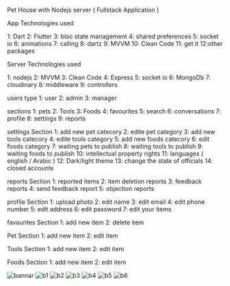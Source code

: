 Pet House with Nodejs server  ( Fullstack Application )

  App Technologies used

1: Dart
2: Flutter
3: bloc state management
4: shared preferences 
5: socket io
6: animations
7: calling
8: dartz
9: MVVM
10: Clean Code
11: get it
12:other packages

  Server Technologies used

1: nodejs
2: MVVM
3: Clean Code
4: Express
5: socket io
6: MongoDb
7: cloudinary 
8: middleware
9: controllers


 users type
1: user
2: admin
3: manager

sections
1: pets
2: Tools
3: Foods
4: favourites
5: search
6: conversations
7: profile
8: settings
9: reports

  settings Section
1: add new pet catecory
2: edite pet category
3: add new tools catecory
4: edite tools category
5: add new foods catecory
6: edit foods category
7: waiting pets to publish
8: waiting tools to publish
9: waiting foods to publish
10: intellectual property rights
11: languages ( english / Arabic )
12: Dark/light theme
13: change the state of officials
14: closed accounts


  reports Section
1: reported items
2: item deletion reports
3: feedback reports
4: send feedback report
5: objection reports


  profile Section
1: upload photo
2: edit name
3: edit email
4: edit phone number
5: edit address
6: edit password
7: edit your items

  favourites Section
1: add new item
2: delete item

  Pet Section
1: add new item
2: edit item

  Tools Section
1: add new item
2: edit item

  Foods Section
1: add new item
2: edit item

![bannar](https://github.com/Wesam-Alessa/pet-house/assets/85794958/5c20b4f3-71b7-47da-9a21-54d2caf8e801)
![b1](https://github.com/Wesam-Alessa/pet-house/assets/85794958/c6d3d2ce-7754-4579-8ea7-9303b737fcd1)
![b2](https://github.com/Wesam-Alessa/pet-house/assets/85794958/0adcaaff-7075-4c8d-b7f8-d2dc927a6d47)
![b3](https://github.com/Wesam-Alessa/pet-house/assets/85794958/e7cbeee9-7b2f-476c-9b03-981aa65029d3)
![b4](https://github.com/Wesam-Alessa/pet-house/assets/85794958/128d4573-3139-41c4-9eb2-c5fd12f3d326)
![b5](https://github.com/Wesam-Alessa/pet-house/assets/85794958/d5989efb-2779-48c0-9998-bbc31565a111)
![b6](https://github.com/Wesam-Alessa/pet-house/assets/85794958/ef87598b-15b9-4603-bf77-7dba8c6b5c9f)


